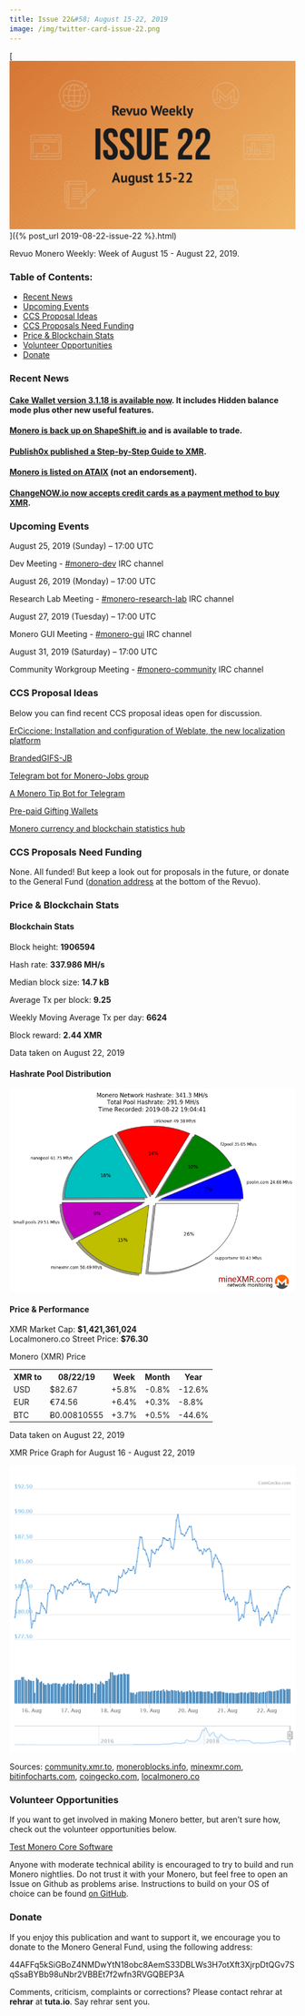 ```yaml
---
title: Issue 22&#58; August 15-22, 2019
image: /img/twitter-card-issue-22.png
---
```

[<img src="/img/img-issue22.png" alt="Revuo Monero Weekly #22 Slide" class="img-lead">]({% post_url 2019-08-22-issue-22 %}.html)

<p class="text-lead">Revuo Monero Weekly: Week of August 15 - August 22, 2019.</p>
<!--more-->

<h3>Table of Contents:</h3>
<ul class="contents">
    <li><a href="#news">Recent News</a></li>
    <li><a href="#events">Upcoming Events</a></li>
    <li><a href="#ideas">CCS Proposal Ideas</a></li>
    <li><a href="#proposals">CCS Proposals Need Funding</a></li>
    <li><a href="#stats">Price & Blockchain Stats</a></li>
    <li><a href="#volunteer">Volunteer Opportunities</a></li>
    <li><a href="#donate">Donate</a></li>
</ul>

<h3 id="news">Recent News</h3>

<div class="newsbyte">
    <h4><a href="https://apps.apple.com/us/app/cake-wallet-for-xmr-monero/id1334702542" target="_blank">Cake Wallet version 3.1.18 is available now</a>. It includes Hidden balance mode plus other new useful features.
    </h4>
</div>

<div class="newsbyte">
    <h4><a href="https://twitter.com/ShapeShift_io/status/1163555600543830016" target="_blank">Monero is back up on ShapeShift.io</a> and is available to trade.</h4>
</div>

<div class="newsbyte">
    <h4><a href="https://www.publish0x.com/bitcoin-news-blog-bitcoin-dice-casino-news/monero-step-step-guide-xmr-xglxyq" target="_blank">Publish0x published a Step-by-Step Guide to XMR</a>.
    </h4>
</div>

<div class="newsbyte">
    <h4><a href="https://ataix.com/news/monero-crypto-leader-in-privacy-is-listed-on-ataix" target="_blank">Monero is listed on ATAIX</a> (not an endorsement).</h4>
</div>

<div class="newsbyte">
    <h4><a href="https://www.reddit.com/r/Monero/comments/csxaq3/did_you_ever_want_to_buy_xmr_using_a_credit_card/" target="_blank">ChangeNOW.io now accepts credit cards as a payment method to buy XMR</a>.</h4>
</div>

<h3 id="events">Upcoming Events</h3>

<div class="event">
    <p class="date" markdown="1">August 25, 2019 (Sunday) – 17:00 UTC</p>
    <p markdown="1">Dev Meeting - <a href="irc://chat.freenode.net/#monero-dev" target="_blank">#monero-dev</a> IRC channel</p>
</div>

<div class="event">
    <p class="date" markdown="1">August 26, 2019 (Monday) – 17:00 UTC</p>
    <p markdown="1">Research Lab Meeting - <a href="irc://chat.freenode.net/#monero-research-lab" target="_blank">#monero-research-lab</a> IRC channel</p>
</div>

<div class="event">
    <p class="date" markdown="1">August 27, 2019 (Tuesday) – 17:00 UTC</p>
    <p markdown="1">Monero GUI Meeting - <a href="irc://chat.freenode.net/#monero-gui" target="_blank">#monero-gui</a> IRC channel</p>
</div>

<div class="event">
    <p class="date" markdown="1">August 31, 2019 (Saturday) – 17:00 UTC</p>
    <p markdown="1">Community Workgroup Meeting - <a href="irc://chat.freenode.net/#monero-community" target="_blank">#monero-community</a> IRC channel</p>
</div>

<h3 id="ideas">CCS Proposal Ideas</h3>

<p>Below you can find recent CCS proposal ideas open for discussion.</p>

<div class="proposal">
<p><a href="https://repo.getmonero.org/monero-project/ccs-proposals/merge_requests/94" target="_blank">ErCiccione: Installation and configuration of Weblate, the new localization platform</a></p>
</div>

<div class="proposal">
<p><a href="https://repo.getmonero.org/monero-project/ccs-proposals/merge_requests/88" target="_blank">BrandedGIFS-JB</a></p>
</div>

<div class="proposal">
<p><a href="https://repo.getmonero.org/monero-project/ccs-proposals/merge_requests/91" target="_blank">Telegram bot for Monero-Jobs group</a></p>
</div>

<div class="proposal">
<p><a href="https://repo.getmonero.org/monero-project/ccs-proposals/merge_requests/86" target="_blank">A Monero Tip Bot for Telegram</a></p>
</div>

<div class="proposal">
<p><a href="https://repo.getmonero.org/monero-project/ccs-proposals/merge_requests/78" target="_blank">Pre-paid Gifting Wallets</a></p>
</div>

<div class="proposal">
<p><a href="https://repo.getmonero.org/monero-project/ccs-proposals/merge_requests/58" target="_blank">Monero currency and blockchain statistics hub</a></p>
</div>

<h3 id="proposals">CCS Proposals Need Funding</h3>

<p>None. All funded! But keep a look out for proposals in the future, or donate to the General Fund (<a href="#donate">donation address</a> at the bottom of the Revuo).</p>

<h3 id="stats">Price & Blockchain Stats</h3>

<h4 class="stat">Blockchain Stats</h4>

<div class="bcstats">
    <p>Block height: <b>1906594</b></p>
    <p>Hash rate: <b>337.986 MH/s</b></p>
    <p>Median block size: <b>14.7 kB</b></p>
    <p>Average Tx per block: <b>9.25</b></p>
    <p>Weekly Moving Average Tx per day: <b>6624</b></p>
    <p>Block reward: <b>2.44 XMR</b></p>
</div>
<p class="note">Data taken on August 22, 2019</p>

<h4 class="stat">Hashrate Pool Distribution</h4>
<p><img src="/img/hashrate-pool-distribution-0822.png" alt="Hashrate Pool Distribution Pie Chart"/></p>

<h4 class="stat">Price & Performance</h4>

<div class="price-intro">XMR Market Cap:  <b> $1,421,361,024</b><br>Localmonero.co Street Price: <b>$76.30</b></div>

<p class="table-title">Monero (XMR) Price</p>
<table class="price-table">
  <tr class="row1">
    <th>XMR to</th>
    <th>08/22/19</th>
    <th>Week</th>
    <th>Month</th>
    <th>Year</th>
  </tr>
  <tr>
    <td data-th="XMR to">USD</td>
    <td data-th="08/22/19">$82.67</td>
    <td data-th="Week" class="green">+5.8%</td>
    <td data-th="Month" class="red">-0.8%</td>
    <td data-th="Year" class="red">-12.6%</td>
  </tr>
  <tr class="row3">
    <td data-th="XMR to">EUR</td>
    <td data-th="08/22/19">€74.56</td>
    <td data-th="Week" class="green">+6.4%</td>
    <td data-th="Month" class="green">+0.3%</td>
    <td data-th="Year" class="red">-8.8%</td>
  </tr>
  <tr>
    <td data-th="XMR to">BTC</td>
    <td data-th="08/22/19">Ƀ0.00810555</td>
    <td data-th="Week" class="green">+3.7%</td>
    <td data-th="Month" class="green">+0.5%</td>
    <td data-th="Year" class="red">-44.6%</td>
  </tr>
</table>
<p class="note">Data taken on August 22, 2019</p>

<p class="table-title">XMR Price Graph for August 16 - August 22, 2019</p>

![XMR Price Graph 08/16/19-08/22/19](/img/weekly-chart-0822.png "XMR Price Graph 08/16/19-08/22/19") 

Sources: <a href="https://community.xmr.to/explorer/mainnet/" target="_blank">community.xmr.to</a>, <a href="https://moneroblocks.info/stats/transaction-stats" target="_blank">moneroblocks.info</a>, <a href="https://minexmr.com/pools.html" target="_blank">minexmr.com</a>, <a href="https://bitinfocharts.com/monero/" target="_blank">bitinfocharts.com</a>, <a href="https://www.coingecko.com/" target="_blank">coingecko.com</a>, <a href="https://localmonero.co/" target="_blank">localmonero.co</a>

<h3 id="volunteer">Volunteer Opportunities</h3>

<p>If you want to get involved in making Monero better, but aren’t sure how, check out the volunteer opportunities below.</p>

<div class="newsbyte">
    <p class="date"><a href="https://github.com/monero-project/monero" target="_blank">Test Monero Core Software</a></p>
    <p>Anyone with moderate technical ability is encouraged to try to build and run Monero nightlies. Do not trust it with your Monero, but feel free to open an Issue on Github as problems arise. Instructions to build on your OS of choice can be found <a href="https://github.com/monero-project/monero#compiling-monero-from-source" target="_blank">on GitHub</a>. </p>
</div>

<h3 id="donate">Donate</h3>

<p markdown="1">If you enjoy this publication and want to support it, we encourage you to donate to the Monero General Fund, using the following address:</p>

<p class="address" markdown="1">44AFFq5kSiGBoZ4NMDwYtN18obc8AemS33DBLWs3H7otXft3XjrpDtQGv7SqSsaBYBb98uNbr2VBBEt7f2wfn3RVGQBEP3A</p>

<!--p><a href="monero:44AFFq5kSiGBoZ4NMDwYtN18obc8AemS33DBLWs3H7otXft3XjrpDtQGv7SqSsaBYBb98uNbr2VBBEt7f2wfn3RVGQBEP3A" class="qr"><img src="/img/donate-monero.png"></a></p-->

Comments, criticism, complaints or corrections? Please contact rehrar at **rehrar** at **tuta.io**. Say rehrar sent you.